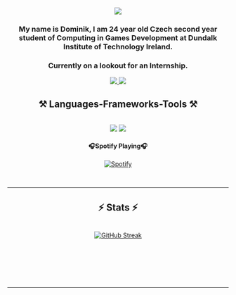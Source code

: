  <h1 align="center">
    <img src="https://readme-typing-svg.herokuapp.com/?font=Monospace&size=35&center=true&vCenter=true&width=500&height=70&duration=4000&lines=Welcome+to+Domm's+Profile;" />
</h1>

<h3 align="center">My name is Dominik, I am 24 year old Czech second year student of Computing in Games Development at Dundalk Institute of Technology Ireland.</h3>
<h3 align="center">Currently on a lookout for an Internship.</h3>

<div align="center"> 
  <a href="mailto:domalipdominik@gmail.com">
    <img src="https://img.shields.io/badge/Gmail-333333?style=for-the-badge&logo=gmail&logoColor=red" />
  </a>
  <a href="https://www.linkedin.com/in/dominik-domalip-296408226" target="_blank">
    <img src="https://img.shields.io/badge/LinkedIn-0077B5?style=for-the-badge&logo=linkedin&logoColor=white" target="_blank" />
  </a>

  <h2 align="center">⚒️ Languages-Frameworks-Tools ⚒️</h2>
<br/>
<div align="center">
     <img src="https://skillicons.dev/icons?i=javascript,cs,java,cpp,html,css,mysql,github" />
    <img src="https://skillicons.dev/icons?i=unity,unreal,ps,blender,clion,idea,vscode" /><br>
</div>

#### 🎧Spotify Playing🎧
[![Spotify](https://novatorem-git-main-smartiseks-projects.vercel.app/api/spotify)](https://open.spotify.com/user/21eb7uqfg2bkqxu6h7uwr4h5y)

<br/>
<hr/>

<h2 align="center">⚡ Stats ⚡</h2>
<br>
<div align=center>
<a href="https://git.io/streak-stats"><img src="https://streak-stats.demolab.com?user=Smartisek&theme=gotham&date_format=j%20M%5B%20Y%5D" alt="GitHub Streak" /></a>
 
<br/><br/>    
</div>

<br/><br/>

<hr/>
